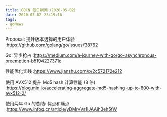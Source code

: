 ```yaml
---
title: GOCN 每日新闻（2020-05-02）
date: 2020-05-02 23:19:16
tags:
- goNews
---
```

Proposal: 提升版本选择的用户体验 :https://github.com/golang/go/issues/38762

Go: 异步抢占 :https://medium.com/a-journey-with-go/go-asynchronous-preemption-b5194227371c

 性能优化实践 :https://www.jianshu.com/p/2c572172e212

使用 AVX512 提升 Md5 hash 计算性能 (8 倍) :https://blog.min.io/accelerating-aggregate-md5-hashing-up-to-800-with-avx512-2/

使用两年 Go 的总结: 优点和痛点 :https://www.infoq.cn/article/yDMrvVr1IJAAih3eh5fW


